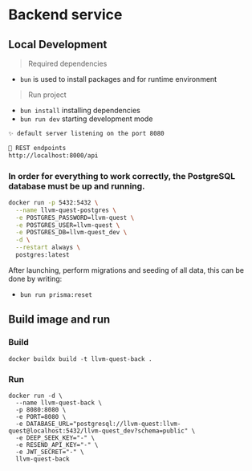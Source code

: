 # Backend service

## Local Development

> Required dependencies

- `bun` is used to install packages and for runtime environment

> Run project

- `bun install` installing dependencies
- `bun run dev` starting development mode

```md
✨ default server listening on the port 8080

🌱 REST endpoints
http://localhost:8000/api
```

### In order for everything to work correctly, the PostgreSQL database must be up and running.

```bash
docker run -p 5432:5432 \
  --name llvm-quest-postgres \
  -e POSTGRES_PASSWORD=llvm-quest \
  -e POSTGRES_USER=llvm-quest \
  -e POSTGRES_DB=llvm-quest_dev \
  -d \
  --restart always \
  postgres:latest
```

After launching, perform migrations and seeding of all data, this can be done by writing:

- `bun run prisma:reset`

## Build image and run

### Build

```
docker buildx build -t llvm-quest-back .
```

### Run

```
docker run -d \
  --name llvm-quest-back \
  -p 8080:8080 \
  -e PORT=8080 \
  -e DATABASE_URL="postgresql://llvm-quest:llvm-quest@localhost:5432/llvm-quest_dev?schema=public" \
  -e DEEP_SEEK_KEY="-" \
  -e RESEND_API_KEY="-" \
  -e JWT_SECRET="-" \
  llvm-quest-back
```
